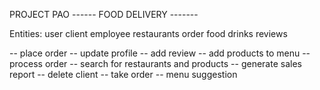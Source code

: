 PROJECT PAO
------ FOOD DELIVERY -------

Entities:
    user
        client
        employee
    restaurants
    order
    food
    drinks
    reviews


-- place order
-- update profile
-- add review
-- add products to menu
-- process order
-- search for restaurants and products
-- generate sales report
-- delete client
-- take order
-- menu suggestion
